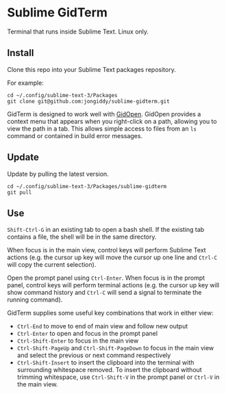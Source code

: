 # Sublime GidTerm

Terminal that runs inside Sublime Text. Linux only.

## Install

Clone this repo into your Sublime Text packages repository.

For example:
```
cd ~/.config/sublime-text-3/Packages
git clone git@github.com:jongiddy/sublime-gidterm.git
```

GidTerm is designed to work well with [GidOpen](https://github.com/jongiddy/sublime-gidopen).
GidOpen provides a context menu that appears when you right-click on a path, allowing you to view the path in a tab.
This allows simple access to files from an `ls` command or contained in build error messages.

## Update

Update by pulling the latest version.

```
cd ~/.config/sublime-text-3/Packages/sublime-gidterm
git pull
```

## Use

`Shift-Ctrl-G` in an existing tab to open a bash shell.
If the existing tab contains a file, the shell will be in the same directory.

When focus is in the main view, control keys will perform Sublime Text actions (e.g. the cursor up key will move the cursor up one line and `Ctrl-C` will copy the current selection). 

Open the prompt panel using `Ctrl-Enter`.
When focus is in the prompt panel, control keys will perform terminal actions (e.g. the cursor up key will show command history and `Ctrl-C` will send a signal to terminate the running command).

GidTerm supplies some useful key combinations that work in either view:

- `Ctrl-End` to move to end of main view and follow new output
- `Ctrl-Enter` to open and focus in the prompt panel
- `Ctrl-Shift-Enter` to focus in the main view
- `Ctrl-Shift-PageUp` and `Ctrl-Shift-PageDown` to focus in the main view and select the previous or next command respectively
- `Ctrl-Shift-Insert` to insert the clipboard into the terminal with surrounding whitespace removed. To insert the clipboard without trimming whitespace, use `Ctrl-Shift-V` in the prompt panel or `Ctrl-V` in the main view.
